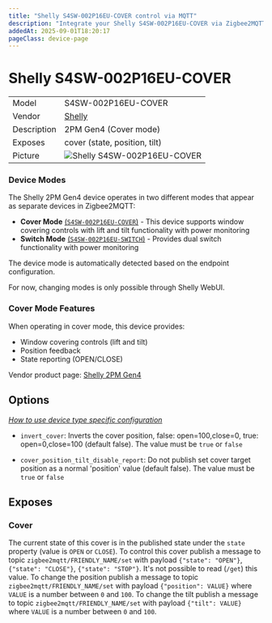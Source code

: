 ```yaml
---
title: "Shelly S4SW-002P16EU-COVER control via MQTT"
description: "Integrate your Shelly S4SW-002P16EU-COVER via Zigbee2MQTT with whatever smart home infrastructure you are using without the vendor's bridge or gateway."
addedAt: 2025-09-01T18:20:17
pageClass: device-page
---
```


<!-- !!!! -->
<!-- ATTENTION: This file is auto-generated through docgen! -->
<!-- You can only edit the "Notes"-Section between the two comment lines "Notes BEGIN" and "Notes END". -->
<!-- Do not use h1 or h2 heading within "## Notes"-Section. -->
<!-- !!!! -->

# Shelly S4SW-002P16EU-COVER

|     |     |
|-----|-----|
| Model | S4SW-002P16EU-COVER  |
| Vendor  | [Shelly](/supported-devices/#v=Shelly)  |
| Description | 2PM Gen4 (Cover mode) |
| Exposes | cover (state, position, tilt) |
| Picture | ![Shelly S4SW-002P16EU-COVER](https://www.zigbee2mqtt.io/images/devices/S4SW-002P16EU-COVER.png) |


<!-- Notes BEGIN: You can edit here. Add "## Notes" headline if not already present. -->
### Device Modes
The Shelly 2PM Gen4 device operates in two different modes that appear as separate devices in Zigbee2MQTT:

- **Cover Mode** [(`S4SW-002P16EU-COVER`)](/devices/S4SW-002P16EU-COVER.html) - This device supports window covering controls with lift and tilt functionality with power monitoring
- **Switch Mode** [(`S4SW-002P16EU-SWITCH`)](/devices/S4SW-002P16EU-SWITCH.html) - Provides dual switch functionality with power monitoring

The device mode is automatically detected based on the endpoint configuration. 

For now, changing modes is only possible through Shelly WebUI.

### Cover Mode Features
When operating in cover mode, this device provides:
- Window covering controls (lift and tilt)
- Position feedback
- State reporting (OPEN/CLOSE)

Vendor product page: [Shelly 2PM Gen4](https://kb.shelly.cloud/knowledge-base/shelly-2pm-gen4)
<!-- Notes END: Do not edit below this line -->



## Options
*[How to use device type specific configuration](../guide/configuration/devices-groups.md#specific-device-options)*

* `invert_cover`: Inverts the cover position, false: open=100,close=0, true: open=0,close=100 (default false). The value must be `true` or `false`

* `cover_position_tilt_disable_report`: Do not publish set cover target position as a normal 'position' value (default false). The value must be `true` or `false`


## Exposes

### Cover 
The current state of this cover is in the published state under the `state` property (value is `OPEN` or `CLOSE`).
To control this cover publish a message to topic `zigbee2mqtt/FRIENDLY_NAME/set` with payload `{"state": "OPEN"}`, `{"state": "CLOSE"}`, `{"state": "STOP"}`.
It's not possible to read (`/get`) this value.
To change the position publish a message to topic `zigbee2mqtt/FRIENDLY_NAME/set` with payload `{"position": VALUE}` where `VALUE` is a number between `0` and `100`.
To change the tilt publish a message to topic `zigbee2mqtt/FRIENDLY_NAME/set` with payload `{"tilt": VALUE}` where `VALUE` is a number between `0` and `100`.

